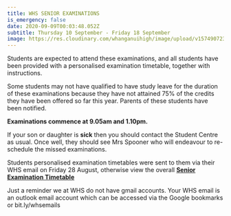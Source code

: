 ```yaml
---
title: WHS SENIOR EXAMINATIONS
is_emergency: false
date: 2020-09-09T00:03:48.052Z
subtitle: Thursday 10 September - Friday 18 September
image: https://res.cloudinary.com/whanganuihigh/image/upload/v1574907236/Events/GREEN_WHS_HEADER.jpg
---
```

Students are expected to attend these examinations, and all students have been provided with a personalised examination timetable, together with instructions.

Some students may not have qualified to have study leave for the duration of these examinations because they have not attained 75% of the credits they have been offered so far this year. Parents of these students have been notified.

**Examinations commence at 9.05am and 1.10pm.**

If your son or daughter is **sick** then you should contact the Student Centre as usual. Once well, they should see Mrs Spooner who will endeavour to re-schedule the missed examinations.

Students personalised examination timetables were sent to them via their WHS email on Friday 28 August, otherwise view the overall **[Senior Examination Timetable](https://res.cloudinary.com/whanganuihigh/image/upload/v1599451954/Events/2020_Exam_Requests_-_Overall_2.jpg)**

Just a reminder we at WHS do not have gmail accounts. Your WHS email is an outlook email account which can be accessed via the Google bookmarks or bit.ly/whsemails